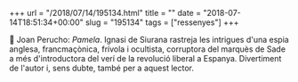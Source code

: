 +++
url = "/2018/07/14/195134.html"
title = ""
date = "2018-07-14T18:51:34+00:00"
slug = "195134"
tags = ["ressenyes"]
+++

📖 Joan Perucho: *Pamela*. Ignasi de Siurana rastreja les intrigues d'una espia anglesa, francmaçònica, frívola i ocultista, corruptora del marquès de Sade a més d'introductora del verí de la revolució liberal a Espanya. Divertiment de l'autor i, sens dubte, també per a aquest lector.

